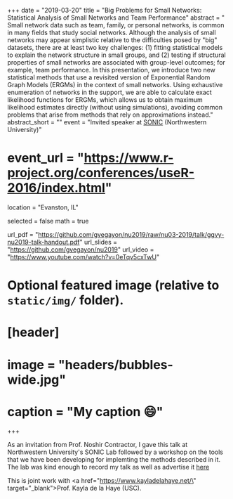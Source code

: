 +++
date = "2019-03-20"
title = "Big Problems for Small Networks: Statistical Analysis of Small Networks and Team Performance"
abstract = " Small network data such as team, family, or personal networks, is common in many fields that study social networks. Although the analysis of small networks may appear simplistic relative to the difficulties posed by \"big\" datasets, there are at least two key challenges: (1) fitting statistical models to explain the network structure in small groups, and (2) testing if structural properties of small networks are associated with group-level outcomes; for example, team performance. In this presentation, we introduce two new statistical methods that use a revisited version of Exponential Random Graph Models (ERGMs) in the context of small networks. Using exhaustive enumeration of networks in the support, we are able to calculate exact likelihood functions for ERGMs, which allows us to obtain maximum likelihood estimates directly (without using simulations), avoiding common problems that arise from methods that rely on approximations instead."
abstract_short = ""
event = "Invited speaker at [SONIC](https://sonic.northwestern.edu) (Northwestern University)"
# event_url = "https://www.r-project.org/conferences/useR-2016/index.html"
location = "Evanston, IL"

selected = false
math = true

url_pdf = "https://github.com/gvegayon/nu2019/raw/nu03-2019/talk/ggvy-nu2019-talk-handout.pdf"
url_slides = "https://github.com/gvegayon/nu2019"
url_video = "https://www.youtube.com/watch?v=0eTqv5cxTwU"

# Optional featured image (relative to `static/img/` folder).
# [header]
# image = "headers/bubbles-wide.jpg"
# caption = "My caption :smile:"

+++

As an invitation from Prof. Noshir Contractor, I gave this talk at Northwestern University's SONIC Lab followed by a workshop on the tools that we have been developing for implemting the methods described in it. The lab was kind enough to record my talk as well as advertise it [here](http://sonic.northwestern.edu/sonic-speaker-series-presents-george-g-vega-yon/)

This is joint work with <a href=\"https://www.kayladelahaye.net/\" target=\"_blank\">Prof. Kayla de la Haye (USC)</a>.